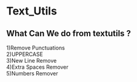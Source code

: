 # Text_Utils

## What Can We do from textutils ?
1)Remove Punctuations  
2)UPPERCASE  
3)New Line Remove   
4)Extra Spaces Remover   
5)Numbers Remover  
